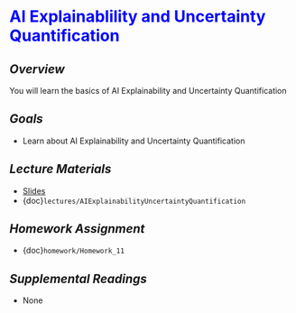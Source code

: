 # <span style="color: blue;"><b>AI Explainablility and Uncertainty Quantification</b></span>

## *Overview*
You will learn the basics of AI Explainability and Uncertainty Quantification

## *Goals*
* Learn about AI Explainability and Uncertainty Quantification

## *Lecture Materials*
* [Slides](https://docs.google.com/presentation/d/1jGxr3j5t7Ahi3Ai6501dVJXOIzvlYMGhe9ZDqHlcfjo/edit?usp=sharing)
* {doc}`lectures/AIExplainabilityUncertaintyQuantification`

## *Homework Assignment*
* {doc}`homework/Homework_11`

## *Supplemental Readings*
* None
